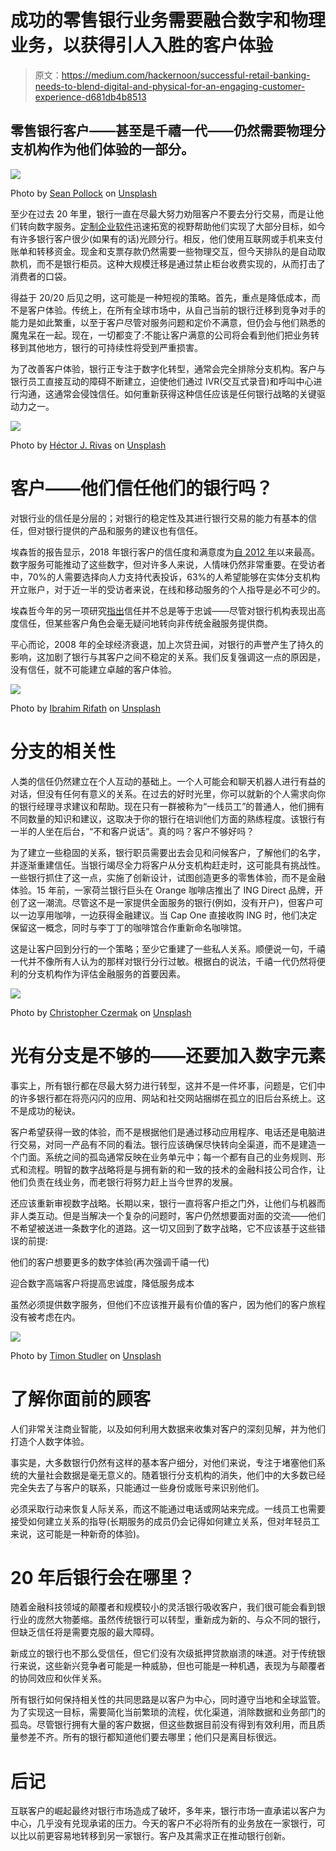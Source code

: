 # 成功的零售银行业务需要融合数字和物理业务，以获得引人入胜的客户体验

> 原文：<https://medium.com/hackernoon/successful-retail-banking-needs-to-blend-digital-and-physical-for-an-engaging-customer-experience-d681db4b8513>

## 零售银行客户——甚至是千禧一代——仍然需要物理分支机构作为他们体验的一部分。

![](img/f09dc3b4eb5b620961885d394322cec2.png)

Photo by [Sean Pollock](https://unsplash.com/photos/PhYq704ffdA?utm_source=unsplash&utm_medium=referral&utm_content=creditCopyText) on [Unsplash](https://unsplash.com/search/photos/banking?utm_source=unsplash&utm_medium=referral&utm_content=creditCopyText)

至少在过去 20 年里，银行一直在尽最大努力劝阻客户不要去分行交易，而是让他们转向数字服务。[定制企业软件](https://www.iflexion.com/services/enterprise-software-development)迅速拓宽的视野帮助他们实现了大部分目标，如今有许多银行客户很少(如果有的话)光顾分行。相反，他们使用互联网或手机来支付账单和转移资金。现金和支票存款仍然需要一些物理交互，但今天排队的是自动取款机，而不是银行柜员。这种大规模迁移是通过禁止柜台收费实现的，从而打击了消费者的口袋。

得益于 20/20 后见之明，这可能是一种短视的策略。首先，重点是降低成本，而不是客户体验。传统上，在所有全球市场中，从自己当前的银行迁移到竞争对手的能力是如此繁重，以至于客户尽管对服务问题和定价不满意，但仍会与他们熟悉的魔鬼呆在一起。现在，一切都变了:不能让客户满意的公司将会看到他们把业务转移到其他地方，银行的可持续性将受到严重损害。

为了改善客户体验，银行正专注于数字化转型，通常会完全排除分支机构。客户与银行员工直接互动的障碍不断建立，迫使他们通过 IVR(交互式录音)和呼叫中心进行沟通，这通常会侵蚀信任。如何重新获得这种信任应该是任何银行战略的关键驱动力之一。

![](img/4a9748e7fe80282fb7bdee7c9dae6e1f.png)

Photo by [Héctor J. Rivas](https://unsplash.com/photos/1FxMET2U5dU?utm_source=unsplash&utm_medium=referral&utm_content=creditCopyText) on [Unsplash](https://unsplash.com/search/photos/finance?utm_source=unsplash&utm_medium=referral&utm_content=creditCopyText)

# 客户——他们信任他们的银行吗？

对银行业的信任是分层的；对银行的稳定性及其进行银行交易的能力有基本的信任，但对银行提供的产品和服务的建议也有信任。

埃森哲的报告显示，2018 年银行客户的信任度和满意度为[自 2012 年](https://www.accenture.com/gb-en/company-news-release-trust-banks-customer-risk)以来最高。数字服务可能推动了这些数字，但对许多人来说，人情味仍然非常重要。在受访者中，70%的人需要选择向人力支持代表投诉，63%的人希望能够在实体分支机构开立账户，对于近一半的受访者来说，在线和移动服务的个人指导是必不可少的。

埃森哲今年的另一项研究[指出](https://www.accenture.com/_acnmedia/PDF-95/Accenture-2019-Global-Financial-Services-Consumer-Study.pdf#zoom=50)信任并不总是等于忠诚——尽管对银行机构表现出高度信任，但某些客户角色会毫无疑问地转向非传统金融服务提供商。

平心而论，2008 年的全球经济衰退，加上次贷丑闻，对银行的声誉产生了持久的影响，这加剧了银行与其客户之间不稳定的关系。我们反复强调这一点的原因是，没有信任，就不可能建立卓越的客户体验。

![](img/5a618e105523a5968c13094486bb981e.png)

Photo by [Ibrahim Rifath](https://unsplash.com/photos/OApHds2yEGQ?utm_source=unsplash&utm_medium=referral&utm_content=creditCopyText) on [Unsplash](https://unsplash.com/search/photos/money?utm_source=unsplash&utm_medium=referral&utm_content=creditCopyText)

# 分支的相关性

人类的信任仍然建立在个人互动的基础上。一个人可能会和聊天机器人进行有益的对话，但没有任何有意义的关系。在过去的好时光里，你可以就新的个人需求向你的银行经理寻求建议和帮助。现在只有一群被称为“一线员工”的普通人，他们拥有不同数量的知识和建议，这取决于你的银行在培训他们方面的熟练程度。该银行有一半的人坐在后台，“不和客户说话”。真的吗？客户不够好吗？

为了建立一些稳固的关系，银行职员需要出去会见和问候客户，了解他们的名字，并逐渐重建信任。当银行竭尽全力将客户从分支机构赶走时，这可能具有挑战性。一些银行抓住了这一点，实施了创新设计，试图创造更多的零售体验，而不是金融体验。15 年前，一家荷兰银行巨头在 Orange 咖啡店推出了 ING Direct 品牌，开创了这一潮流。尽管这不是一家提供全面服务的银行(例如，没有开户)，但客户可以一边享用咖啡，一边获得金融建议。当 Cap One 直接收购 ING 时，他们决定保留这一概念，同时与李丁丁的咖啡馆合作重新命名咖啡馆。

这是让客户回到分行的一个策略；至少它重建了一些私人关系。顺便说一句，千禧一代并不像所有人认为的那样对银行分行过敏。根据白的说法，千禧一代仍然将便利的分支机构作为评估金融服务的首要因素。

![](img/bae15cea1e11f4735238d7001b19faaa.png)

Photo by [Christopher Czermak](https://unsplash.com/photos/cRBCdpGtPf4?utm_source=unsplash&utm_medium=referral&utm_content=creditCopyText) on [Unsplash](https://unsplash.com/search/photos/city-life?utm_source=unsplash&utm_medium=referral&utm_content=creditCopyText)

# 光有分支是不够的——还要加入数字元素

事实上，所有银行都在尽最大努力进行转型，这并不是一件坏事，问题是，它们中的许多银行都在将亮闪闪的应用、网站和社交网站捆绑在孤立的旧后台系统上。这不是成功的秘诀。

客户希望获得一致的体验，而不是根据他们是通过移动应用程序、电话还是电脑进行交易，对同一产品有不同的看法。银行应该确保尽快转向全渠道，而不是建造一个门面。系统之间的孤岛通常反映在业务单元中；每一个都有自己的业务规则、形式和流程。明智的数字战略将是与拥有新的和一致的技术的金融科技公司合作，让他们负责在线业务，而老银行将努力赶上当今世界的发展。

还应该重新审视数字战略。长期以来，银行一直将客户拒之门外，让他们与机器而非人类互动。但是当解决一个复杂的问题时，客户仍然想要面对面的交流——他们不希望被送进一条数字化的道路。这一切又回到了数字战略，它不应该基于这些错误的前提:

他们的客户想要更多的数字体验(再次强调千禧一代)

迎合数字高端客户将提高忠诚度，降低服务成本

虽然必须提供数字服务，但他们不应该推开最有价值的客户，因为他们的客户旅程没有被考虑在内。

![](img/71b69867a232aa951025f4b2dde8594d.png)

Photo by [Timon Studler](https://unsplash.com/photos/ABGaVhJxwDQ?utm_source=unsplash&utm_medium=referral&utm_content=creditCopyText) on [Unsplash](https://unsplash.com/search/photos/people?utm_source=unsplash&utm_medium=referral&utm_content=creditCopyText)

# 了解你面前的顾客

人们非常关注商业智能，以及如何利用大数据来收集对客户的深刻见解，并为他们打造个人数字体验。

事实是，大多数银行仍然有这样的基本客户细分，对他们来说，专注于堵塞他们系统的大量社会数据是毫无意义的。随着银行分支机构的消失，他们中的大多数已经完全失去了与客户的联系，只能通过一些身份或账号来识别他们。

必须采取行动来恢复人际关系，而这不能通过电话或网站来完成。一线员工也需要接受如何建立关系的指导(长期服务的成员仍会记得如何建立关系，但对年轻员工来说，这可能是一种新奇的体验)。

# 20 年后银行会在哪里？

随着金融科技领域的颠覆者和规模较小的灵活银行吸收客户，我们很可能会看到银行业的庞然大物萎缩。虽然传统银行可以转型，重新成为新的、与众不同的银行，但缺乏信任将是需要克服的最大障碍。

新成立的银行也不那么受信任，但它们没有次级抵押贷款崩溃的味道。对于传统银行来说，这些新兴竞争者可能是一种威胁，但也可能是一种机遇，表现为与颠覆者的协同效应和伙伴关系。

所有银行如何保持相关性的共同思路是以客户为中心，同时遵守当地和全球监管。为了实现这一目标，需要简化当前繁琐的流程，优化渠道，消除数据和业务部门的孤岛。尽管银行拥有大量的客户数据，但这些数据目前没有得到有效利用，而且质量参差不齐。所有的银行都知道他们要去哪里；他们只是离目标很远。

# **后记**

互联客户的崛起最终对银行市场造成了破坏，多年来，银行市场一直承诺以客户为中心，几乎没有兑现承诺的压力。今天的客户不必将所有的业务放在一家银行，可以比以前更容易地转移到另一家银行。客户及其需求正在推动银行创新。